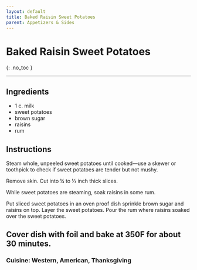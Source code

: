 ```yaml
---
layout: default
title: Baked Raisin Sweet Potatoes
parent: Appetizers & Sides
---
```


# Baked Raisin Sweet Potatoes
{: .no_toc }

---

## Ingredients
<ul>
	<li>1 c. milk</li>
	<li>sweet potatoes</li>
	<li>brown sugar</li>
	<li>raisins</li>
	<li>rum</li>
</ul>

## Instructions
Steam whole, unpeeled sweet potatoes until cooked—use a skewer or toothpick to check if sweet potatoes are tender but not mushy. 

Remove skin. Cut into ¼ to ⅓ inch thick slices. 

While sweet potatoes are steaming, soak raisins in some rum. 

Put sliced sweet potatoes in an oven proof dish sprinkle brown sugar and raisins on top. Layer the sweet potatoes. Pour the rum where raisins soaked over the sweet potatoes. 

Cover dish with foil and bake at 350F for about 30 minutes.
--- 

### Cuisine: Western, American, Thanksgiving